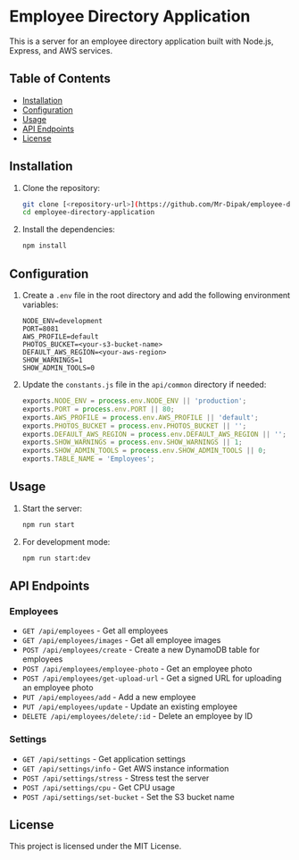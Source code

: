 # Employee Directory Application

This is a server for an employee directory application built with Node.js, Express, and AWS services.

## Table of Contents

- [Installation](#installation)
- [Configuration](#configuration)
- [Usage](#usage)
- [API Endpoints](#api-endpoints)
- [License](#license)

## Installation

1. Clone the repository:
    ```sh
    git clone [<repository-url>](https://github.com/Mr-Dipak/employee-directory-application)
    cd employee-directory-application
    ```

2. Install the dependencies:
    ```sh
    npm install
    ```

## Configuration

1. Create a `.env` file in the root directory and add the following environment variables:
    ```env
    NODE_ENV=development
    PORT=8081
    AWS_PROFILE=default
    PHOTOS_BUCKET=<your-s3-bucket-name>
    DEFAULT_AWS_REGION=<your-aws-region>
    SHOW_WARNINGS=1
    SHOW_ADMIN_TOOLS=0
    ```

2. Update the `constants.js` file in the `api/common` directory if needed:
    ```js
    exports.NODE_ENV = process.env.NODE_ENV || 'production';
    exports.PORT = process.env.PORT || 80;
    exports.AWS_PROFILE = process.env.AWS_PROFILE || 'default';
    exports.PHOTOS_BUCKET = process.env.PHOTOS_BUCKET || '';
    exports.DEFAULT_AWS_REGION = process.env.DEFAULT_AWS_REGION || '';
    exports.SHOW_WARNINGS = process.env.SHOW_WARNINGS || 1;
    exports.SHOW_ADMIN_TOOLS = process.env.SHOW_ADMIN_TOOLS || 0;
    exports.TABLE_NAME = 'Employees';
    ```

## Usage

1. Start the server:
    ```sh
    npm run start
    ```

2. For development mode:
    ```sh
    npm run start:dev
    ```

## API Endpoints

### Employees

- `GET /api/employees` - Get all employees
- `GET /api/employees/images` - Get all employee images
- `POST /api/employees/create` - Create a new DynamoDB table for employees
- `POST /api/employees/employee-photo` - Get an employee photo
- `POST /api/employees/get-upload-url` - Get a signed URL for uploading an employee photo
- `PUT /api/employees/add` - Add a new employee
- `PUT /api/employees/update` - Update an existing employee
- `DELETE /api/employees/delete/:id` - Delete an employee by ID

### Settings

- `GET /api/settings` - Get application settings
- `GET /api/settings/info` - Get AWS instance information
- `POST /api/settings/stress` - Stress test the server
- `POST /api/settings/cpu` - Get CPU usage
- `POST /api/settings/set-bucket` - Set the S3 bucket name

## License

This project is licensed under the MIT License.
